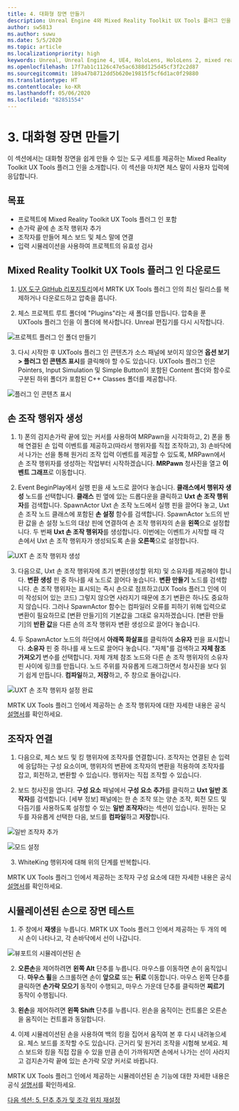 ```yaml
---
title: 4. 대화형 장면 만들기
description: Unreal Engine 4와 Mixed Reality Toolkit UX Tools 플러그 인을 사용하여 간단한 체스 앱을 만드는 자습서의 4부
author: sw5813
ms.author: suwu
ms.date: 5/5/2020
ms.topic: article
ms.localizationpriority: high
keywords: Unreal, Unreal Engine 4, UE4, HoloLens, HoloLens 2, mixed reality, 자습서, 시작, mrtk, uxt, UX Tools, 설명서
ms.openlocfilehash: 17f7ab1c1126c47e5ac6388d125d45cf3f2c2d87
ms.sourcegitcommit: 189a47b8712dd5b620e19815f5cf6d1ac0f29880
ms.translationtype: HT
ms.contentlocale: ko-KR
ms.lasthandoff: 05/06/2020
ms.locfileid: "82851554"
---
```

# <a name="3-making-your-scene-interactive"></a>3. 대화형 장면 만들기

이 섹션에서는 대화형 장면을 쉽게 만들 수 있는 도구 세트를 제공하는 Mixed Reality Toolkit UX Tools 플러그 인을 소개합니다. 이 섹션을 마치면 체스 말이 사용자 입력에 응답합니다. 

## <a name="objectives"></a>목표

* 프로젝트에 Mixed Reality Toolkit UX Tools 플러그 인 포함
* 손가락 끝에 손 조작 행위자 추가
* 조작자를 만들어 체스 보드 및 체스 말에 연결 
* 입력 시뮬레이션을 사용하여 프로젝트의 유효성 검사

## <a name="download-the-mixed-reality-toolkit-ux-tools-plugin"></a>Mixed Reality Toolkit UX Tools 플러그 인 다운로드

1.  [UX 도구 GitHub 리포지토리](https://github.com/microsoft/MixedReality-UXTools-Unreal/releases)에서 MRTK UX Tools 플러그 인의 최신 릴리스를 복제하거나 다운로드하고 압축을 풉니다.

2.  체스 프로젝트 루트 폴더에 "Plugins"라는 새 폴더를 만듭니다. 압축을 푼 UXTools 플러그 인을 이 폴더에 복사합니다. Unreal 편집기를 다시 시작합니다. 

![프로젝트 플러그 인 폴더 만들기](images/unreal-uxt/4-plugins.PNG)

3.  다시 시작한 후 UXTools 플러그 인 콘텐츠가 소스 패널에 보이지 않으면 **옵션 보기 > 플러그 인 콘텐츠 표시**를 클릭해야 할 수도 있습니다. UXTools 플러그 인은 Pointers, Input Simulation 및 Simple Button이 포함된 Content 폴더와 함수로 구분된 하위 폴더가 포함된 C++ Classes 폴더를 제공합니다.  

![플러그 인 콘텐츠 표시](images/unreal-uxt/4-showplugincontent.PNG)

## <a name="spawn-hand-interaction-actors"></a>손 조작 행위자 생성

1.  1\) 폰의 검지손가락 끝에 있는 커서를 사용하여 MRPawn을 시각화하고, 2) 폰을 통해 연결된 손 입력 이벤트를 제공하고(따라서 행위자를 직접 조작하고), 3) 손바닥에서 나가는 선을 통해 원거리 조작 입력 이벤트를 제공할 수 있도록, MRPawn에서 손 조작 행위자를 생성하는 작업부터 시작하겠습니다. **MRPawn** 청사진을 열고 **이벤트 그래프**로 이동합니다. 

2.  Event BeginPlay에서 실행 핀을 새 노드로 끌어다 놓습니다. **클래스에서 행위자 생성** 노드를 선택합니다. **클래스** 핀 옆에 있는 드롭다운을 클릭하고 **Uxt 손 조작 행위자**를 검색합니다. SpawnActor Uxt 손 조작 노드에서 실행 핀을 끌어다 놓고, Uxt 손 조작 노드 클래스에 포함된 **손 설정** 함수를 검색합니다. SpawnActor 노드의 반환 값을 손 설정 노드의 대상 핀에 연결하여 손 조작 행위자의 손을 **왼쪽**으로 설정합니다. 두 번째 **Uxt 손 조작 행위자**를 생성합니다. 이번에는 이벤트가 시작할 때 각 손에서 Uxt 손 조작 행위자가 생성되도록 손을 **오른쪽**으로 설정합니다. 

![UXT 손 조작 행위자 생성](images/unreal-uxt/4-spawnactor.PNG)

3.  다음으로, Uxt 손 조작 행위자에 초기 변환(생성할 위치) 및 소유자를 제공해야 합니다. **변환 생성** 핀 중 하나를 새 노드로 끌어다 놓습니다. **변환 만들기** 노드를 검색합니다. 손 조작 행위자는 표시되는 즉시 손으로 점프하고(UX Tools 플러그 인에 이미 작성되어 있는 코드) 그렇지 않으면 사라지기 때문에 초기 변환은 하나도 중요하지 않습니다. 그러나 SpawnActor 함수는 컴파일러 오류를 피하기 위해 입력으로 변환이 필요하므로 [변환 만들기]의 기본값을 그대로 유지하겠습니다. [변환 만들기]의 **반환 값**을 다른 손의 조작 행위자 변환 생성으로 끌어다 놓습니다. 

4.  두 SpawnActor 노드의 하단에서 **아래쪽 화살표**를 클릭하여 **소유자** 핀을 표시합니다. **소유자** 핀 중 하나를 새 노드로 끌어다 놓습니다. "자체"를 검색하고 **자체 참조 가져오기** 변수를 선택합니다. 자체 개체 참조 노드와 다른 손 조작 행위자의 소유자 핀 사이에 링크를 만듭니다. 노드 주위를 자유롭게 드래그하면서 청사진을 보다 읽기 쉽게 만듭니다. **컴파일**하고, **저장**하고, 주 창으로 돌아갑니다. 

![UXT 손 조작 행위자 설정 완료](images/unreal-uxt/4-fingerptrs.PNG)

MRTK UX Tools 플러그 인에서 제공하는 손 조작 행위자에 대한 자세한 내용은 공식 [설명서](https://microsoft.github.io/MixedReality-UXTools-Unreal/version/public/0.8.x/Docs/HandInteraction.html)를 확인하세요.

## <a name="attach-manipulators"></a>조작자 연결

1.  다음으로, 체스 보드 및 킹 행위자에 조작자를 연결합니다. 조작자는 연결된 손 입력에 응답하는 구성 요소이며, 행위자의 변환에 조작자의 변환을 적용하여 조작자를 잡고, 회전하고, 변환할 수 있습니다. 행위자는 직접 조작할 수 있습니다. 

2.  보드 청사진을 엽니다. **구성 요소** 패널에서 **구성 요소 추가**를 클릭하고 **Uxt 일반 조작자**를 검색합니다. [세부 정보] 패널에는 한 손 조작 또는 양손 조작, 회전 모드 및 다듬기를 사용하도록 설정할 수 있는 **일반 조작자**라는 섹션이 있습니다. 원하는 모두를 자유롭게 선택한 다음, 보드를 **컴파일**하고 **저장**합니다. 

![일반 조작자 추가](images/unreal-uxt/4-addmanip.PNG)

![모드 설정](images/unreal-uxt/4-setrotmode.PNG)

3.  WhiteKing 행위자에 대해 위의 단계를 반복합니다.

MRTK UX Tools 플러그 인에서 제공하는 조작자 구성 요소에 대한 자세한 내용은 공식 [설명서](https://microsoft.github.io/MixedReality-UXTools-Unreal/version/public/0.8.x/Docs/Manipulator.html)를 확인하세요.

## <a name="test-out-your-scene-with-simulated-hands"></a>시뮬레이션된 손으로 장면 테스트

1.  주 창에서 **재생**을 누릅니다. MRTK UX Tools 플러그 인에서 제공하는 두 개의 메시 손이 나타나고, 각 손바닥에서 선이 나갑니다. 

![뷰포트의 시뮬레이션된 손](images/unreal-uxt/4-handsim.PNG)

2.  **오른손**을 제어하려면 **왼쪽 Alt** 단추를 누릅니다. 마우스를 이동하면 손이 움직입니다. **마우스 휠**을 스크롤하면 손이 **앞으로** 또는 **뒤로** 이동합니다. 마우스 왼쪽 단추를 클릭하면 **손가락 모으기** 동작이 수행되고, 마우스 가운데 단추를 클릭하면 **찌르기** 동작이 수행됩니다.

3.  **왼손**을 제어하려면 **왼쪽 Shift** 단추를 누릅니다. 왼손을 움직이는 컨트롤은 오른손을 움직이는 컨트롤과 동일합니다. 

4.  이제 시뮬레이션된 손을 사용하여 백의 킹을 집어서 움직여 본 후 다시 내려놓으세요. 체스 보드를 조작할 수도 있습니다. 근거리 및 원거리 조작을 시험해 보세요. 체스 보드와 킹을 직접 잡을 수 있을 만큼 손이 가까워지면 손에서 나가는 선이 사라지고 검지손가락 끝에 있는 손가락 모양 커서로 바뀝니다. 

MRTK UX Tools 플러그 인에서 제공하는 시뮬레이션된 손 기능에 대한 자세한 내용은 공식 [설명서](https://microsoft.github.io/MixedReality-UXTools-Unreal/version/public/0.8.x/Docs/InputSimulation.html)를 확인하세요.

[다음 섹션: 5. 단추 추가 및 조각 위치 재설정](unreal-uxt-ch5.md)
